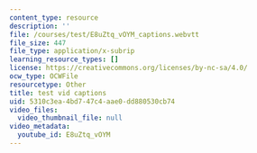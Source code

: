 ```yaml
---
content_type: resource
description: ''
file: /courses/test/E8uZtq_vOYM_captions.webvtt
file_size: 447
file_type: application/x-subrip
learning_resource_types: []
license: https://creativecommons.org/licenses/by-nc-sa/4.0/
ocw_type: OCWFile
resourcetype: Other
title: test vid captions
uid: 5310c3ea-4bd7-47c4-aae0-dd880530cb74
video_files:
  video_thumbnail_file: null
video_metadata:
  youtube_id: E8uZtq_vOYM
---
```

